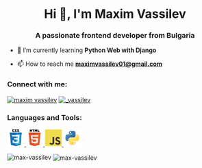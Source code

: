 <h1 align="center">Hi 👋, I'm Maxim Vassilev</h1>
<h3 align="center">A passionate frontend developer from Bulgaria</h3>

- 🌱 I’m currently learning **Python Web with Django**

- 📫 How to reach me **maximvassilev01@gmail.com**

<h3 align="left">Connect with me:</h3>
<p align="left">
<a href="https://fb.com/maxim vassilev" target="blank"><img align="center" src="https://raw.githubusercontent.com/rahuldkjain/github-profile-readme-generator/master/src/images/icons/Social/facebook.svg" alt="maxim vassilev" height="30" width="40" /></a>
<a href="https://instagram.com/_vassilev" target="blank"><img align="center" src="https://raw.githubusercontent.com/rahuldkjain/github-profile-readme-generator/master/src/images/icons/Social/instagram.svg" alt="_vassilev" height="30" width="40" /></a>
</p>

<h3 align="left">Languages and Tools:</h3>
<p align="left"> <a href="https://www.w3schools.com/css/" target="_blank" rel="noreferrer"> <img src="https://raw.githubusercontent.com/devicons/devicon/master/icons/css3/css3-original-wordmark.svg" alt="css3" width="40" height="40"/> </a> <a href="https://www.w3.org/html/" target="_blank" rel="noreferrer"> <img src="https://raw.githubusercontent.com/devicons/devicon/master/icons/html5/html5-original-wordmark.svg" alt="html5" width="40" height="40"/> </a> <a href="https://developer.mozilla.org/en-US/docs/Web/JavaScript" target="_blank" rel="noreferrer"> <img src="https://raw.githubusercontent.com/devicons/devicon/master/icons/javascript/javascript-original.svg" alt="javascript" width="40" height="40"/> </a> <a href="https://www.python.org" target="_blank" rel="noreferrer"> <img src="https://raw.githubusercontent.com/devicons/devicon/master/icons/python/python-original.svg" alt="python" width="40" height="40"/> </a> </p>

<p><img align="left" src="https://github-readme-stats.vercel.app/api/top-langs?username=max-vassilev&show_icons=true&locale=en&layout=compact" alt="max-vassilev" /></p>

<p>&nbsp;<img align="center" src="https://github-readme-stats.vercel.app/api?username=max-vassilev&show_icons=true&locale=en" alt="max-vassilev" /></p>
